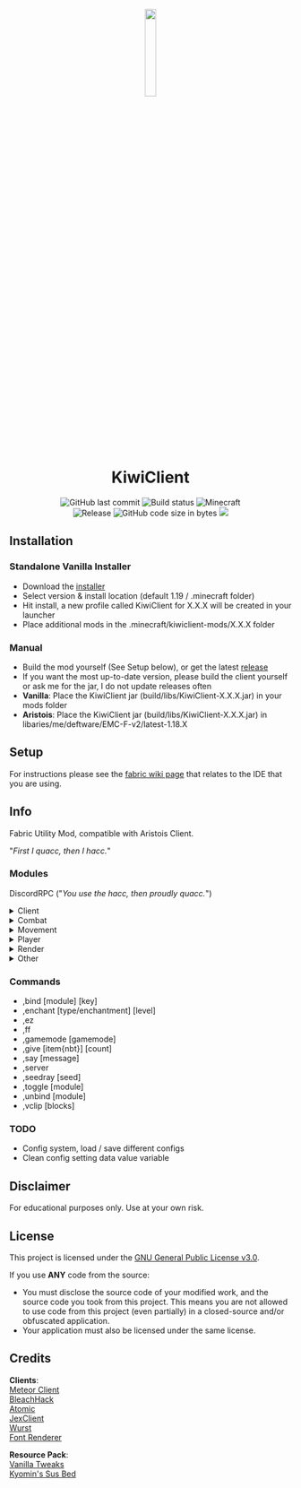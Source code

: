 <p align="center">
<img src="https://cdn.discordapp.com/emojis/783170477115965480.gif?v=1" width="20%"/>
</p>

<h1 align="center">KiwiClient</h1>

<div align="center">
    <img src="https://img.shields.io/github/last-commit/TangyKiwi/KiwiClient" alt="GitHub last commit"/>
    <img src="https://img.shields.io/github/workflow/status/TangyKiwi/KiwiClient/build" alt="Build status"/>
    <img src="https://img.shields.io/badge/MC-1.19.X-brightgreen.svg" alt="Minecraft"/>
    <br>
    <img src="https://img.shields.io/github/v/release/TangyKiwi/KiwiClient.svg" alt="Release"/>
    <img src="https://img.shields.io/github/languages/code-size/TangyKiwi/KiwiClient" alt="GitHub code size in bytes"/>
    <img src="https://img.shields.io/tokei/lines/github/TangyKiwi/KiwiClient"/>
    <br>
</div>


## Installation
### Standalone Vanilla Installer
- Download the [installer](https://github.com/TangyKiwi/KiwiClient-Installer/releases)
- Select version & install location (default 1.19 / .minecraft folder)
- Hit install, a new profile called KiwiClient for X.X.X will be created in your launcher
- Place additional mods in the .minecraft/kiwiclient-mods/X.X.X folder
### Manual
- Build the mod yourself (See Setup below), or get the latest [release](https://github.com/TangyKiwi/KiwiClient/releases)
- If you want the most up-to-date version, please build the client yourself or ask me for the jar, I do not update releases often
- **Vanilla**: Place the KiwiClient jar (build/libs/KiwiClient-X.X.X.jar) in your mods folder
- **Aristois**: Place the KiwiClient jar (build/libs/KiwiClient-X.X.X.jar) in libaries/me/deftware/EMC-F-v2/latest-1.18.X

## Setup

For instructions please see the [fabric wiki page](https://fabricmc.net/wiki/tutorial:setup) that relates to the IDE that you are using.

## Info

Fabric Utility Mod, compatible with Aristois Client.

"_First I quacc, then I hacc._"

### Modules

DiscordRPC ("_You use the hacc, then proudly quacc._")

<details>
<summary>Client</summary>
- ActiveMods<br>
- BetterChat<br>
- BetterTab<br>
- ClickGui<br>
- Compass<br>
- HUD<br>
- InventoryViewer<br>
- MountHUD<br>  
- NoScoreboard<br>
- PotionTimers<br>
- Time<br>
- Tooltips<br>
- VanillaSpoof<br>
</details>

<details>
<summary>Combat</summary>
- Criticals<br>
- TriggerBot<br>
</details>

<details>
<summary>Movement</summary>
- BoatPhase<br>
- ElytraFly<br>
- FastBridge<br>
- Fly<br>
- InvMove<br>
- NoFall<br>
- SafeWalk<br>
- Speed<br>
</details>

<details>
<summary>Player</summary>
- AntiHunger<br>
- ArmorSwap<br>
- AutoContainer<br>
- AutoTool<br>
</details>

<details>
<summary>Render</summary>
- ESP<br>
- Freecam<br>
- Fullbright<br>
- ItemPhysics<br>
- Nametags<br>
- NoPortal<br>
- NoRender<br>
- SeedRay<br>
- StorageESP<br>
- TNTimer<br>
- Tracers<br>
- XRay<br>
- Zoom<br>
</details>

<details>
<summary>Other</summary>
- Background<br>
- Cape<br>
- Deadmau5Ears<br>
- LoadingScreen<br>
- MainMenu<br>
</details>

### Commands
- ,bind [module] [key]
- ,enchant [type/enchantment] [level]
- ,ez
- ,ff
- ,gamemode [gamemode]
- ,give [item{nbt}] [count]
- ,say [message]
- ,server
- ,seedray [seed]
- ,toggle [module]
- ,unbind [module]
- ,vclip [blocks]

### TODO
- Config system, load / save different configs
- Clean config setting data value variable

## Disclaimer

For educational purposes only. Use at your own risk.

## License

This project is licensed under the [GNU General Public License v3.0](https://www.gnu.org/licenses/gpl-3.0.en.html).

If you use **ANY** code from the source:
- You must disclose the source code of your modified work, and the source code you took from this project. This means you are not allowed to use code from this project (even partially) in a closed-source and/or obfuscated application.
- Your application must also be licensed under the same license.


## Credits
**Clients**:  
[Meteor Client](https://github.com/MeteorDevelopment/meteor-client)  
[BleachHack](https://github.com/BleachDrinker420/BleachHack)  
[Atomic](https://gitlab.com/0x151/atomic)  
[JexClient](https://github.com/DustinRepo/JexClient)  
[Wurst](https://github.com/Wurst-Imperium/Wurst7)  
[Font Renderer](https://github.com/SprayDown/CustomFont-Rendering)

**Resource Pack**:  
[Vanilla Tweaks](https://vanillatweaks.net/picker/resource-packs/)  
[Kyomin's Sus Bed](https://www.mediafire.com/file/xero5355lcpa48e/%2521_%25C2%25A74Bedless_Noob_%25C2%25A7b200k_%255B128x%255D.zip/file)
